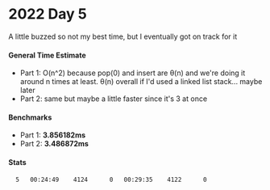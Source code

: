 # 2022 Day 5

A little buzzed so not my best time, but I eventually got on track for it

#### General Time Estimate
- Part 1: O(n^2) because pop(0) and insert are θ(n) and we're doing it around n times at least. θ(n) overall if I'd used a linked list stack... maybe later
- Part 2: same but maybe a little faster since it's 3 at once

#### Benchmarks
- Part 1: **3.856182ms**
- Part 2: **3.486872ms**

#### Stats
```
  5   00:24:49    4124      0   00:29:35    4122      0
```
